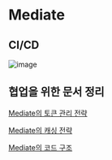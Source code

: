 # Mediate

## CI/CD
![image](https://user-images.githubusercontent.com/25299428/155916629-b5f74932-3cfd-44ad-ace2-2347c7aaf000.png)

## 협업을 위한 문서 정리
[Mediate의 토큰 관리 전략](https://github.com/arsgsg1/Mediate/wiki/Mediate%EC%9D%98-%ED%86%A0%ED%81%B0-%EA%B4%80%EB%A6%AC-%EC%A0%84%EB%9E%B5)

[Mediate의 캐싱 전략](https://github.com/arsgsg1/Mediate/wiki/Mediate%EC%9D%98-%EC%BA%90%EC%8B%B1-%EC%A0%84%EB%9E%B5)

[Mediate의 코드 구조](https://github.com/arsgsg1/Mediate/wiki/Mediate%EC%9D%98-%EC%BD%94%EB%93%9C-%EA%B5%AC%EC%A1%B0)
